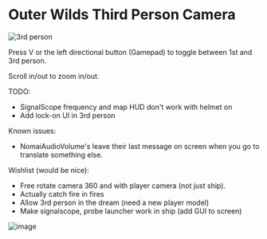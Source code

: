 # Outer Wilds Third Person Camera

![3rd person](https://user-images.githubusercontent.com/22628069/142057019-e2dcca28-6838-4b94-b45a-29843d44ab62.png)

Press V or the left directional button (Gamepad) to toggle between 1st and 3rd person.

Scroll in/out to zoom in/out.

TODO:
- SignalScope frequency and map HUD don't work with helmet on
- Add lock-on UI in 3rd person

Known issues:
- NomaiAudioVolume's leave their last message on screen when you go to translate something else.

Wishlist (would be nice):
- Free rotate camera 360 and with player camera (not just ship).
- Actually catch fire in fires
- Allow 3rd person in the dream (need a new player model)
- Make signalscope, probe launcher work in ship (add GUI to screen)

![image](https://user-images.githubusercontent.com/22628069/142536103-386cda90-2d35-4c95-8e98-05e7ab2081cc.png)
